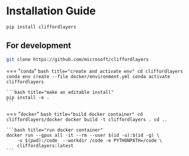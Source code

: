 # Installation Guide

```bash
pip install cliffordlayers
```

## For development

```bash title="clone the repo"
git clone https://github.com/microsoft/cliffordlayers
```

=== "`conda`"
    ```bash title="create and activate env"
    cd cliffordlayers
    conda env create --file docker/environment.yml
    conda activate cliffordlayers
    ```

    ```bash title="make an editable install"
    pip install -e .
    ```

=== "`docker`"
    ```bash title="build docker container"
    cd cliffordlayers/docker
    docker build -t cliffordlayers .
    cd ..
    ```

    ```bash title="run docker container"
    docker run --gpus all -it --rm --user $(id -u):$(id -g) \
        -v $(pwd):/code  --workdir /code -e PYTHONPATH=/code \
        cliffordlayers:latest
    ```
